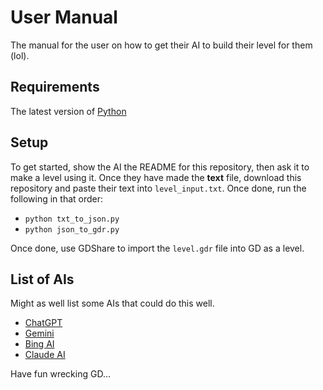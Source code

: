 # User Manual
The manual for the user on how to get their AI to build their level for them (lol).

## Requirements
The latest version of [Python](https://python.org)

## Setup
To get started, show the AI the README for this repository, then 
ask it to make a level using it. Once they have made the **text** file, download this repository and paste their text into `level_input.txt`. Once done, run the following
in that order:
- `python txt_to_json.py`
- `python json_to_gdr.py`

Once done, use GDShare to import the `level.gdr` file into GD as a level.
## List of AIs
Might as well list some AIs that could do this well.
- [ChatGPT](https://chatgpt.com)
- [Gemini](https://gemini.google.com)
- [Bing AI](https://bing.com/chat)
- [Claude AI](https://claude.ai)

Have fun wrecking GD...
